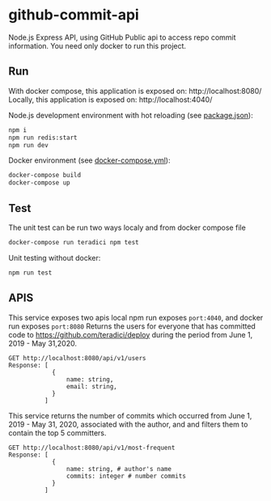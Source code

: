 # github-commit-api

Node.js Express API, using GitHub Public api to access repo commit information.
You need only docker to run this project.

## Run

With docker compose, this application is exposed on: http://localhost:8080/
Locally, this application is exposed on: http://localhost:4040/

Node.js development environment with hot reloading (see [package.json](https://github.com/Virmli/github-commit-api/blob/main/package.json)):

```bash
npm i
npm run redis:start
npm run dev
```

Docker environment (see [docker-compose.yml](docker-compose)):

```bash
docker-compose build
docker-compose up
```

## Test

The unit test can be run two ways localy and from docker compose file

```bash
docker-compose run teradici npm test
```
Unit testing without docker:

```bash
npm run test
```

## APIS

This service exposes two apis local npm run exposes ``port:4040``, and docker run exposes ``port:8080``
Returns the users for everyone that has committed code
to https://github.com/teradici/deploy during the period from June 1, 2019 - May 31,2020.
```
GET http://localhost:8080/api/v1/users
Response: [
            {
                name: string,
                email: string,
            }
          ]
```
This service returns the number of commits which occurred
from June 1, 2019 - May 31, 2020, associated with the author, and
and filters them to contain the top 5 committers.
```
GET http://localhost:8080/api/v1/most-frequent
Response: [
            {
                name: string, # author's name
                commits: integer # number commits
            }
          ]
```
